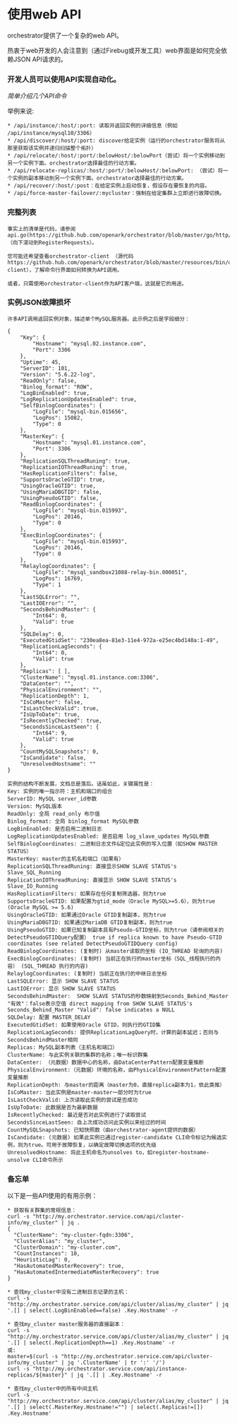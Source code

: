 # 使用web API

orchestrator提供了一个复杂的web API。

热衷于web开发的人会注意到（通过Firebug或开发工具）web界面是如何完全依赖JSON API请求的。

### 开发人员可以使用API实现自动化。

*简单介绍几个API命令*

举例来说:

    * /api/instance/:host/:port: 读取并返回实例的详细信息（例如 /api/instance/mysql10/3306）
    * /api/discover/:host/:port: discover给定实例（运行的orchestrator服务将从那里获取该实例并递归扫描整个拓扑）
    * /api/relocate/:host/:port/:belowHost/:belowPort（尝试）将一个实例移动到另一个实例下面。orchestrator选择最佳的行动方案。
    * /api/relocate-replicas/:host/:port/:belowHost/:belowPort: （尝试）将一个实例的副本移动到另一个实例下面。orchestrator选择最佳的行动方案。
    * /api/recover/:host/:post：在给定实例上启动恢复，假设存在要恢复的内容。
    * /api/force-master-failover/:mycluster：强制在给定集群上立即进行故障切换。

### 完整列表

    事实上的清单是代码，请参阅api.go(https://github.hub.com/openark/orchestrator/blob/master/go/http/api.go)（向下滚动到RegisterRequests）。
    
    您可能还希望查看orchestrator-client （源代码https://github.hub.com/openark/orchestrator/blob/master/resources/bin/orchestrator-client），了解命令行界面如何转换为API调用。
    
    或者，只需使用orchestrator-client作为API客户端，这就是它的用途。
    
### 实例JSON故障损坏

    许多API调用返回实例对象，描述单个MySQL服务器。此示例之后是字段细分：
    
    {
        "Key": {
            "Hostname": "mysql.02.instance.com",
            "Port": 3306
        },
        "Uptime": 45,
        "ServerID": 101,
        "Version": "5.6.22-log",
        "ReadOnly": false,
        "Binlog_format": "ROW",
        "LogBinEnabled": true,
        "LogReplicationUpdatesEnabled": true,
        "SelfBinlogCoordinates": {
            "LogFile": "mysql-bin.015656",
            "LogPos": 15082,
            "Type": 0
        },
        "MasterKey": {
            "Hostname": "mysql.01.instance.com",
            "Port": 3306
        },
        "ReplicationSQLThreadRuning": true,
        "ReplicationIOThreadRuning": true,
        "HasReplicationFilters": false,
        "SupportsOracleGTID": true,
        "UsingOracleGTID": true,
        "UsingMariaDBGTID": false,
        "UsingPseudoGTID": false,
        "ReadBinlogCoordinates": {
            "LogFile": "mysql-bin.015993",
            "LogPos": 20146,
            "Type": 0
        },
        "ExecBinlogCoordinates": {
            "LogFile": "mysql-bin.015993",
            "LogPos": 20146,
            "Type": 0
        },
        "RelaylogCoordinates": {
            "LogFile": "mysql_sandbox21088-relay-bin.000051",
            "LogPos": 16769,
            "Type": 1
        },
        "LastSQLError": "",
        "LastIOError": "",
        "SecondsBehindMaster": {
            "Int64": 0,
            "Valid": true
        },
        "SQLDelay": 0,
        "ExecutedGtidSet": "230ea8ea-81e3-11e4-972a-e25ec4bd140a:1-49",
        "ReplicationLagSeconds": {
            "Int64": 0,
            "Valid": true
        },
        "Replicas": [ ],
        "ClusterName": "mysql.01.instance.com:3306",
        "DataCenter": "",
        "PhysicalEnvironment": "",
        "ReplicationDepth": 1,
        "IsCoMaster": false,
        "IsLastCheckValid": true,
        "IsUpToDate": true,
        "IsRecentlyChecked": true,
        "SecondsSinceLastSeen": {
            "Int64": 9,
            "Valid": true
        },
        "CountMySQLSnapshots": 0,
        "IsCandidate": false,
        "UnresolvedHostname": ""
    }
    
    实例的结构不断发展，文档总是落后。话虽如此，关键属性是：
    Key: 实例的唯一指示符：主机和端口的组合
    ServerID: MySQL server_id参数
    Version: MySQL版本
    ReadOnly: 全局 read_only 布尔值
    Binlog_format: 全局 binlog_format MySQL参数
    LogBinEnabled: 是否启用二进制日志
    LogReplicationUpdatesEnabled: 是否启用 log_slave_updates MySQL参数
    SelfBinlogCoordinates: 二进制日志文件&定位此实例的写入位置（如SHOW MASTER STATUS）
    MasterKey: master的主机名和端口（如果有） 
    ReplicationSQLThreadRuning: 直接显示SHOW SLAVE STATUS's Slave_SQL_Running
    ReplicationIOThreadRuning: 直接显示 SHOW SLAVE STATUS's Slave_IO_Running
    HasReplicationFilters: 如果存在任何复制筛选器，则为true
    SupportsOracleGTID: 如果配置为gtid_mode（Oracle MySQL>=5.6），则为true (Oracle MySQL >= 5.6)
    UsingOracleGTID: 如果通过Oracle GTID复制副本，则为true
    UsingMariaDBGTID: 如果通过MariaDB GTID复制副本，则为true 
    UsingPseudoGTID: 如果已知复制副本具有Pseudo-GTID坐标，则为true（请参阅相关的DetectPseudoGTIDQuery配置） true if replica known to have Pseudo-GTID coordinates (see related DetectPseudoGTIDQuery config)
    ReadBinlogCoordinates: (复制时) 从master读取的坐标 (IO_THREAD 轮询的内容)
    ExecBinlogCoordinates: (复制时) 当前正在执行的master坐标（SQL_线程执行的内容） (SQL_THREAD 执行的内容)
    RelaylogCoordinates: (复制时) 当前正在执行的中继日志坐标
    LastSQLError: 显示 SHOW SLAVE STATUS
    LastIOError: 显示 SHOW SLAVE STATUS
    SecondsBehindMaster:  SHOW SLAVE STATUS的秒数映射到Seconds_Behind_Master "有效"：false表示空值 direct mapping from SHOW SLAVE STATUS's Seconds_Behind_Master "Valid": false indicates a NULL
    SQLDelay: 配置 MASTER_DELAY
    ExecutedGtidSet: 如果使用Oracle GTID，则执行的GTID集
    ReplicationLagSeconds: 提供ReplicationLagQuery时，计算的副本延迟；否则与SecondsBehindMaster相同
    Replicas: MySQL副本列表（主机名和端口）
    ClusterName: 与此实例关联的集群的名称；唯一标识群集
    DataCenter: （元数据）数据中心的名称，由DataCenterPattern配置变量推断
    PhysicalEnvironment:（元数据）环境的名称，由PhysicalEnvironmentPattern配置变量推断
    ReplicationDepth: 与master的距离（master为0，直接replica副本为1，依此类推） 
    IsCoMaster: 当此实例是master-master一部分时为true
    IsLastCheckValid: 上次读取此实例的尝试是否成功
    IsUpToDate: 此数据是否为最新数据
    IsRecentlyChecked: 最近是否对此实例进行了读取尝试
    SecondsSinceLastSeen: 自上次成功访问此实例以来经过的时间
    CountMySQLSnapshots: 已知快照数（由orchestrator-agent提供的数据）
    IsCandidate: (元数据) 如果此实例已通过register-candidate CLI命令标记为候选实例，则为true。可用于故障恢复，以确定故障切换选项的优先级
    UnresolvedHostname: 将此主机命名为unsolves to，如register-hostname-unsolve CLI命令所示

### 备忘单

以下是一些API使用的有用示例：
    
    * 获取有关群集的常规信息：
    curl -s "http://my.orchestrator.service.com/api/cluster-info/my_cluster" | jq .
    {
      "ClusterName": "my-cluster-fqdn:3306",
      "ClusterAlias": "my_cluster",
      "ClusterDomain": "my-cluster.com",
      "CountInstances": 10,
      "HeuristicLag": 0,
      "HasAutomatedMasterRecovery": true,
      "HasAutomatedIntermediateMasterRecovery": true
    }
    
    * 查找my_cluster中没有二进制日志记录的主机：
    curl -s "http://my.orchestrator.service.com/api/cluster/alias/my_cluster" | jq '.[] | select(.LogBinEnabled==false) .Key.Hostname' -r

    * 查找my_cluster master服务器的直接副本：
    curl -s "http://my.orchestrator.service.com/api/cluster/alias/my_cluster" | jq '.[] | select(.ReplicationDepth==1) .Key.Hostname' -r
    或:
    master=$(curl -s "http://my.orchestrator.service.com/api/cluster-info/my_cluster" | jq '.ClusterName' | tr ':' '/')
    curl -s "http://my.orchestrator.service.com/api/instance-replicas/${master}" | jq '.[] | .Key.Hostname' -r

    * 查找my_cluster中的所有中间主机
    curl -s "http://my.orchestrator.service.com/api/cluster/alias/my_cluster" | jq '.[] | select(.MasterKey.Hostname!="") | select(.Replicas!=[]) .Key.Hostname'
